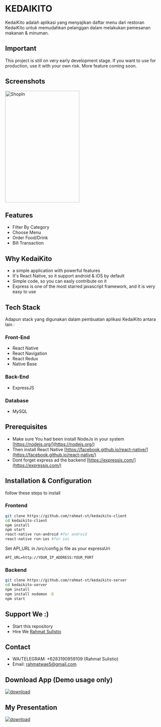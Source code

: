 # KEDAIKITO

KedaiKito adalah aplikasi yang menyajikan daftar menu dari restoran KedaiKito untuk memudahkan pelanggan dalam melakukan pemesanan makanan & minuman.

## Important

This project is still on very early development stage. If you want to use for production, use it with your own risk. More feature coming soon.

## Screenshots

<p float="left">
<img src="https://res.cloudinary.com/dt6vzvugc/image/upload/v1567741336/Dashboard.jpg" width="240" height="360" alt="ShopIn"/>
</p>

## Features

- Filter By Category
- Choose Menu
- Order Food/Drink
- Bill Transaction

## Why KedaiKito

- a simple application with powerful features
- It's React Native, so it support android & iOS by default
- Simple code, so you can easly contribute on it
- Express is one of the most starred javascript framework, and it is very easy to use


## Tech Stack

Adapun stack yang digunakan dalam pembuatan aplikasi KedaiKito antara lain :
### Front-End
  * React Native
  * React Navigation
  * React Redux
  * Native Base
### Back-End
  * ExpressJS
### Database
  * MySQL

## Prerequisites

- Make sure You had been install NodeJs in your system [https://nodejs.org/](https://nodejs.org/)
- Then install React Native [https://facebook.github.io/react-native/](https://facebook.github.io/react-native/)
- Dont forget express ad the backend [https://expressjs.com/](https://expressjs.com/)

## Installation & Configuration

follow these steps to install

### Frontend

```bash
git clone https://github.com/rahmat-st/kedaikito-client
cd kedaikito-client
npm install
npm start
react-native run-android #for android
react-native run-ios #for ios
```

Set API_URL in /src/config.js file as your expressUri

```env
API_URL=http://YOUR_IP_ADDRESS:YOUR_PORT
```

### Backend

```bash
git clone https://github.com/rahmat-st/kedaikito-server
cd kedaikito-server
npm install
npm install nodemon -D
npm start
```

## Support We :)

- Start this repository
- Hire We
  [Rahmat Sulistio](https://www.linkedin.com/in/rahmat-st/)

## Contact

- WA/TELEGRAM: +6283190959109 (Rahmat Sulistio)
- Email: [rahmatwae5@gmail.com](mailto:rahmatwae5@gmail.com)

## Download App (Demo usage only)

[![download](https://camo.githubusercontent.com/a9c59dcbf62ec123e8bb099fb473ad30554d70e6/68747470733a2f2f69312e77702e636f6d2f61706b6d6f6473696f732e636f6d2f77702d636f6e74656e742f75706c6f6164732f323031382f31322f446f776e6c6f61642d496e66696e6974652d44657369676e2d332e342e31302d41706b2e706e67 "Download")](https://drive.google.com/open?id=13Tv_sqP6TntDzyWrk27FWzIqOpwhCOkB)

## My Presentation

[![download](https://irp-cdn.multiscreensite.com/c3e19046/dms3rep/multi/mobile/pdf.png "Download")](https://drive.google.com/open?id=1m6xR4Fw9NwcaxFO2DuU_I6fUCkFubbPX)
